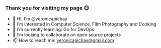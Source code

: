 ### Thank you for visiting my page 😊 ###

- 👋 Hi, I'm @veronicapichay
- 👀 I’m interested in Computer Science, Film Photography and Cooking
- 🌱 I’m currently learning: Go for DevOps
- 💞️ I’m looking to collaborate on open source projects
- 📫 How to reach me: veronicapichay@gmail.com



